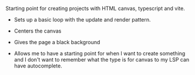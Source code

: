 Starting point for creating projects with HTML canvas, typescript and vite.

- Sets up a basic loop with the update and render pattern.

- Centers the canvas

- Gives the page a black background

- Allows me to have a starting point for when I want to create something and I don't want to remember what the type is for canvas to my LSP can have autocomplete.

